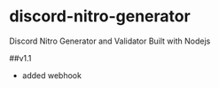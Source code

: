 # discord-nitro-generator
Discord Nitro Generator and Validator Built with Nodejs

##v1.1
- added webhook
